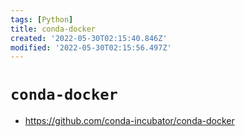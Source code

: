 ```yaml
---
tags: [Python]
title: conda-docker
created: '2022-05-30T02:15:40.846Z'
modified: '2022-05-30T02:15:56.497Z'
---
```


# `conda-docker`

* https://github.com/conda-incubator/conda-docker


